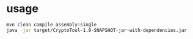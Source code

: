 
# usage

```bash
mvn clean compile assembly:single
java -jar target/CryptoTool-1.0-SNAPSHOT-jar-with-dependencies.jar 
```
